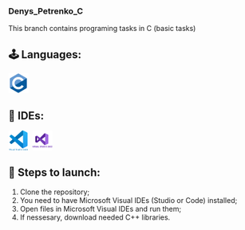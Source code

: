 ### Denys_Petrenko_C
This branch contains programing tasks in C (basic tasks)
## :joystick: Languages:
<div>
  <img src="https://github.com/devicons/devicon/blob/master/icons/c/c-original.svg" title="C" alt="C" width="40" height="40"/>&nbsp;
</div>

## :scroll: IDEs:
<div>
  <img src="https://github.com/devicons/devicon/blob/master/icons/vscode/vscode-original-wordmark.svg" title="VS Code" alt="VS Code" width="40" height="40"/>&nbsp;
  <img src="https://github.com/devicons/devicon/blob/master/icons/visualstudio/visualstudio-original-wordmark.svg" title="Microsoft Visual Studio" alt="Microsoft Visual Studio" width="40" height="40"/>&nbsp;
</div>

## :genie: Steps to launch:
  1. Clone the repository;
  2. You need to have Microsoft Visual IDEs (Studio or Code) installed;
  3. Open files in Microsoft Visual IDEs and run them;
  4. If nessesary, download needed C++ libraries.
